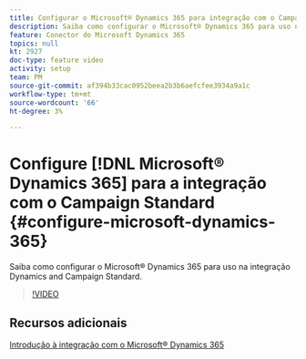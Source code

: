 ```yaml
---
title: Configurar o Microsoft® Dynamics 365 para integração com o Campaign Standard
description: Saiba como configurar o Microsoft® Dynamics 365 para uso na integração Dynamics and Campaign Standard.
feature: Conector do Microsoft Dynamics 365
topics: null
kt: 2927
doc-type: feature video
activity: setup
team: PM
source-git-commit: af394b33cac0952beea2b3b6aefcfee3934a9a1c
workflow-type: tm+mt
source-wordcount: '66'
ht-degree: 3%

---
```



# Configure [!DNL Microsoft® Dynamics 365] para a integração com o Campaign Standard {#configure-microsoft-dynamics-365}

Saiba como configurar o Microsoft® Dynamics 365 para uso na integração Dynamics and Campaign Standard.

>[!VIDEO](https://video.tv.adobe.com/v/27637?quality=12)


## Recursos adicionais

[Introdução à integração com o Microsoft® Dynamics 365](https://experienceleague.adobe.com/docs/campaign-standard/using/integrating-with-adobe-cloud/campaign-and-microsoft-dynamics-365/d365-acs-get-started.html)
